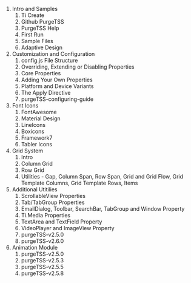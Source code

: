 1. Intro and Samples
   1. Ti Create
   2. Github PurgeTSS
   3. PurgeTSS Help
   4. First Run
   5. Sample Files
   6. Adaptive Design
2. Customization and Configuration
   1. config.js File Structure
   2. Overriding, Extending or Disabling Properties
   3. Core Properties
   4. Adding Your Own Properties
   5. Platform and Device Variants
   6. The Apply Directive
   7. purgeTSS-configuring-guide
3. Font Icons
   1. FontAwesome
   2. Material Design
   3. LineIcons
   4. Boxicons
   5. Framework7
   6. Tabler Icons
4. Grid System
   1. Intro
   2. Column Grid
   3. Row Grid
   4. Utilities - Gap, Column Span, Row Span, Grid and Grid Flow, Grid Template Columns, Grid Template Rows, Items
5. Additional Utitilies
   1. ScrollableView Properties
   2. Tab/TabGroup Properties
   3. EmailDialog, Toolbar, SearchBar, TabGroup and Window Property
   4. Ti.Media Properties
   5. TextArea and TextField Property
   6. VideoPlayer and ImageView Property
   7. purgeTSS-v2.5.0
   8. purgeTSS-v2.6.0
6. Animation Module
   1. purgeTSS-v2.5.0
   2. purgeTSS-v2.5.3
   3. purgeTSS-v2.5.5
   4. purgeTSS-v2.5.8
